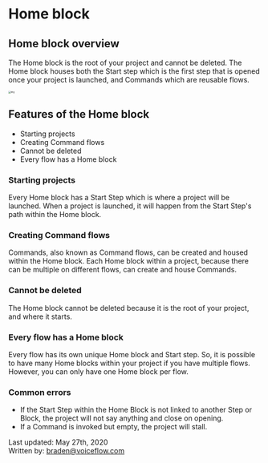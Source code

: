# Home block

## Home block overview
The Home block is the root of your project and cannot be deleted. The Home block houses both the Start step which is the first step that is opened once your project is launched, and Commands which are reusable flows.

<img src="https://i.imgur.com/J0YdL5T.png" alt="img" style="zoom:30%;" />

## Features of the Home block
- Starting projects
- Creating Command flows
- Cannot be deleted
- Every flow has a Home block

### Starting projects
Every Home block has a Start Step which is where a project will be launched. When a project is launched, it will happen from the Start Step's path within the Home block.

### Creating Command flows
Commands, also known as Command flows, can be created and housed within the Home block. Each Home block within a project, because there can be multiple on different flows, can create and house Commands.

### Cannot be deleted
The Home block cannot be deleted because it is the root of your project, and where it starts.

### Every flow has a Home block
Every flow has its own unique Home block and Start step. So, it is possible to have many Home blocks within your project if you have multiple flows. However, you can only have one Home block per flow.

### Common errors
- If the Start Step within the Home Block is not linked to another Step or Block, the project will not say anything and close on opening.
- If a Command is invoked but empty, the project will stall.

Last updated: May 27th, 2020 <br>
Written by: braden@voiceflow.com